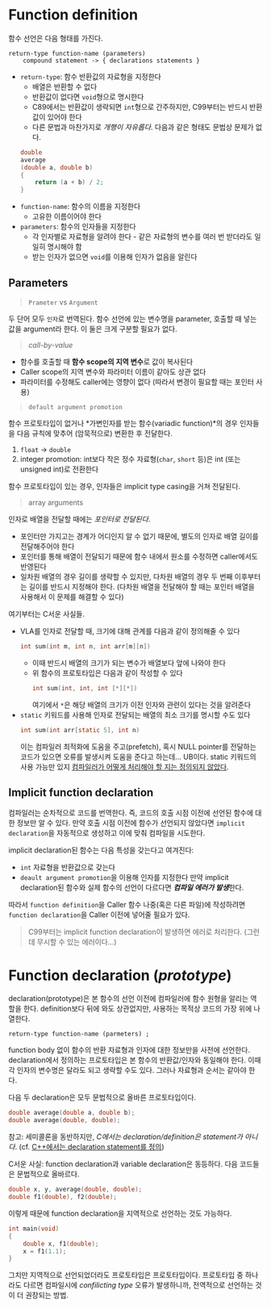 # Function definition

함수 선언은 다음 형태를 가진다. 
```
return-type function-name (parameters)
	compound statement -> { declarations statements }
```
- `return-type`: 함수 반환값의 자료형을 지정한다
	- 배열은 반환할 수 없다
	- 반환값이 없다면 `void`형으로 명시한다
	- C89에서는 반환값이 생략되면 `int`형으로 간주하지만, C99부터는 반드시 반환값이 있어야 한다
	- 다른 문법과 마찬가지로 *개행이 자유롭다*. 다음과 같은 형태도 문법상 문제가 없다.
	```c
	double
	average
	(double a, double b)
	{
		return (a + b) / 2;
	}
	```
- `function-name`: 함수의 이름을 지정한다
	- 고유한 이름이어야 한다
- `parameters`: 함수의 인자들을 지정한다
	- 각 인자별로 자료형을 알려야 한다 - 같은 자료형의 변수를 여러 번 받더라도 일일히 명시해야 함
	- 받는 인자가 없으면 `void`를 이용해 인자가 없음을 알린다

## Parameters

> `Prameter` vs `Argument`

두 단어 모두 `인자`로 번역된다. 함수 선언에 있는 변수명을 parameter, 호출할 때 넣는 값을 argument라 한다. 이 둘은 크게 구분할 필요가 없다. 

> *call-by-value*

- 함수를 호출할 때 **함수 scope의 지역 변수**로 값이 복사된다
- Caller scope의 지역 변수와 파라미터 이름이 같아도 상관 없다
- 파라미터를 수정해도 caller에는 영향이 없다 (따라서 변경이 필요할 때는 포인터 사용)

> `default argument promotion`

함수 프로토타입이 없거나 *가변인자를 받는 함수(variadic function)*의 경우 인자들을 다음 규칙에 맞추어 (암묵적으로) 변환한 후 전달한다.
1. `float` -> `double`
2. integer promotion: int보다 작은 정수 자료형(`char`, `short` 등)은 int (또는 unsigned int)로 전환한다

함수 프로토타입이 있는 경우, 인자들은 implicit type casing을 거쳐 전달된다. 

> array arguments

인자로 배열을 전달할 때에는 *포인터로 전달된다*. 
- 포인터만 가지고는 경계가 어디인지 알 수 없기 때문에, 별도의 인자로 배열 길이를 전달해주어야 한다
- 포인터를 통해 배열이 전달되기 때문에 함수 내에서 원소를 수정하면 caller에서도 반영된다 
- 일차원 배열의 경우 길이를 생략할 수 있지만, 다차원 배열의 경우 두 번째 이후부터는 길이를 반드시 지정해야 한다. (다차원 배열을 전달해야 할 때는 포인터 배열을 사용해서 이 문제를 해결할 수 있다)

여기부터는 C서운 사실들.
- VLA를 인자로 전달할 때, 크기에 대해 관계를 다음과 같이 정의해줄 수 있다
	```c
	int sum(int m, int n, int arr[m][n])
	```
	- 이때 반드시 배열의 크기가 되는 변수가 배열보다 앞에 나와야 한다
	- 위 함수의 프로토타입은 다음과 같이 작성할 수 있다
		```c
		int sum(int, int, int [*][*])
		```
		여기에서  `*`은 해당 배열의 크기가 이전 인자와 관련이 있다는 것을 알려준다
- `static` 키워드를 사용해 인자로 전달되는 배열의 최소 크기를 명시할 수도 있다
	```c
	int sum(int arr[static 5], int n)
	```
	이는 컴파일러 최적화에 도움을 주고(prefetch), 혹시 NULL pointer를 전달하는 코드가 있으면 오류를 발생시켜 도움을 준다고 하는데... UB이다. static 키워드의 사용 가능만 있지 [컴파일러가 어떻게 처리해야 할 지는 정의되지 않았다](https://stackoverflow.com/questions/3430315/what-is-the-purpose-of-static-keyword-in-array-parameter-of-function-like-char). 


## Implicit function declaration

컴파일러는 순차적으로 코드를 번역한다. 즉, 코드의 호출 시점 이전에 선언된 함수에 대한 정보만 알 수 있다. 
만약 호출 시점 이전에 함수가 선언되지 않았다면 `implicit declaration`을 자동적으로 생성하고 이에 맞춰 컴파일을 시도한다.

implicit declaration된 함수는 다음 특성을 갖는다고 여겨진다:
- `int` 자료형을 반환값으로 갖는다
- `deault argument promotion`을 이용해 인자를 지정한다
만약 implicit declaration된 함수와 실제 함수의 선언이 다르다면 ***컴파일 에러가 발생***한다.

따라서 `function definition`을 Caller 함수 나중(혹은 다른 파일)에 작성하려면 `function declaration`을 Caller 이전에 넣어줄 필요가 있다. 

> C99부터는 implicit function declaration이 발생하면 에러로 처리한다. (그런데 무시할 수 있는 에러이다...)

# Function declaration (*prototype*)

declaration(prototype)은 본 함수의 선언 이전에 컴파일러에 함수 원형을 알리는 역할을 한다. definition보다 뒤에 와도 상관없지만, 사용하는 목적상 코드의 가장 위에 나열한다. 

```
return-type function-name (parmeters) ;
```

function body 없이 함수의 반환 자료형과 인자에 대한 정보만을 사전에 선언한다. declaration에서 정의하는 프로토타입은 본 함수의 반환값/인자와 동일해야 한다. 이때 각 인자의 변수명은 달라도 되고 생략할 수도 있다. 그러나 자료형과 순서는 같아야 한다.

다음 두 declaration은 모두 문법적으로 올바른 프로토타입이다.
```c
double average(double a, double b);
double average(double, double);
```

참고: 세미콜론을 동반하지만, *C에서는 declaration/definition은 statement가 아니다*. (cf. [C++에서는 declaration statement를 정의](https://stackoverflow.com/questions/45624842/are-function-definitions-function-calls-and-declarations-statements-in-c))

C서운 사실: function declaration과 variable declaration은 동등하다. 다음 코드들은 문법적으로 올바르다.
```c
double x, y, average(double, double);
double f1(double), f2(double);
```

이렇게 때문에 function declaration을 지역적으로 선언하는 것도 가능하다.
```c
int main(void)
{
	double x, f1(double);
	x = f1(1.1);
}
```
그치만 지역적으로 선언되었더라도 프로토타입은 프로토타입이다.
프로토타입 중 하나라도 다르면 컴파일시에 *confilicting type* 오류가 발생하니까, 전역적으로 선언하는 것이 더 권장되는 방법. 
